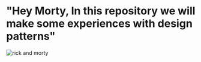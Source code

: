 # "Hey Morty, In this repository we will make some experiences with design patterns"

![rick and morty](https://files.winnin.com/mix_thumbnail/352377/1493923568098.jpg)
